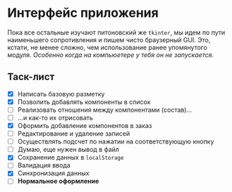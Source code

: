 # Интерфейс приложения
Пока все остальные изучают питоновский же `tkinter`, мы идем по пути наименьшего сопротивления и пишем чисто браузерный GUI. Это, кстати, не менее сложно, чем использование ранее упомянутого модуля. _Особенно когда на компьюетере у тебя он не запускается._

## Таск-лист

- [x] Написать базовую разметку
- [x] Позволить добавлять компоненты в список
- [ ] Реализовать отношения между компонентами (состав)...
- [ ] ...и как-то их отрисовать
- [x] Оформить добавление компонентов в заказ
- [ ] Редактирование и удаление записей
- [ ] Осуществлять подсчет по нажатии на соответствующую кнопку
- [ ] Думаю, еще нужен вывод в файл
- [x] Сохранение данных в `localStorage`
- [ ] Валидация ввода
- [x] Синхронизация данных
- [ ] **Нормальное оформление**
